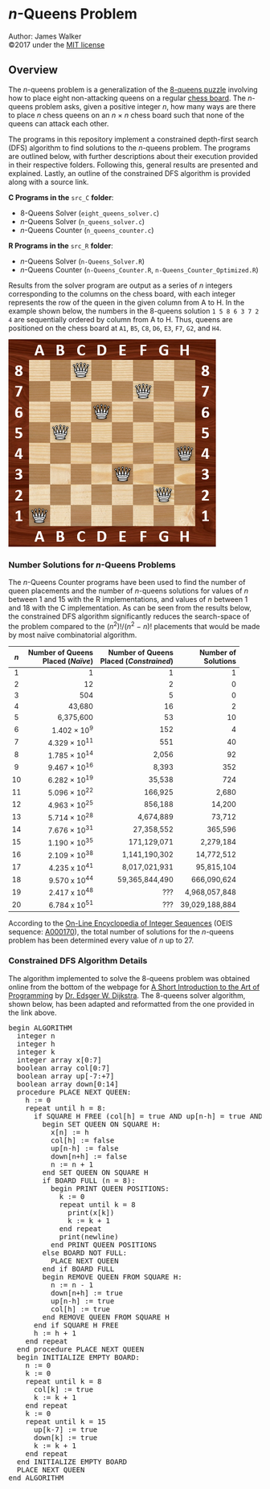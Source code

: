 # _n_-Queens Problem  
Author: James Walker  
©2017 under the [MIT license]  

## Overview  
The _n_-queens problem is a generalization of the [8-queens puzzle] involving how to place eight non-attacking queens on a regular [chess board]. The _n_-queens problem asks, given a positive integer _n_,  how many ways are there to place _n_ chess queens on an _n_ × _n_ chess board such that none of the queens can attack each other.  

The programs in this repository implement a constrained depth-first search (DFS) algorithm to find solutions to the _n_-queens problem. The programs are outlined below, with further descriptions about their execution provided in their respective folders. Following this, general results are presented and explained. Lastly, an outline of the constrained DFS algorithm is provided along with a source link.  

**C Programs in the** `src_C` **folder**:  
- 8-Queens Solver (`eight_queens_solver.c`)  
- _n_-Queens Solver (`n_queens_solver.c`)  
- _n_-Queens Counter (`n_queens_counter.c`)  

**R Programs in the** `src_R` **folder**:  
- _n_-Queens Solver (`n-Queens_Solver.R`)  
- _n_-Queens Counter (`n-Queens_Counter.R`, `n-Queens_Counter_Optimized.R`)  

Results from the solver program are output as a series of _n_ integers corresponding to the columns on the chess board, with each integer represents the row of the queen in the given column from A to H. In the example shown below, the numbers in the 8-queens solution `1 5 8 6 3 7 2 4` are sequentially ordered by column from A to H. Thus, queens are positioned on the chess board at `A1`, `B5`, `C8`, `D6`, `E3`, `F7`, `G2`, and `H4`.  

<img src="./img/8-Queens_Example.png" title="One Solution to the 8-Queens Problem" alt="8-Queens Solution Example" height="413" width="413"/>   
  
### Number Solutions for _n_-Queens Problems  
The _n_-Queens Counter programs have been used to find the number of queen placements and the number of _n_-queens solutions for values of _n_ between 1 and 15 with the R implementations, and values of _n_ between 1 and 18 with the C implementation. As can be seen from the results below, the constrained DFS algorithm significantly reduces the search-space of the problem compared to the (<em>n</em><sup>2</sup>)!/(<em>n</em><sup>2</sup> − <em>n</em>)! placements that would be made by most naïve combinatorial algorithm.  

| <div><em>n</em></div> | <div>Number of Queens</div><div>Placed (<em>Naïve</em>)</div> | <div>Number of Queens</div><div>Placed (<em>Constrained</em>)</div> | <div>Number of</div><div>Solutions</div> |  
|:---:|------------------------:|---------------:|---------------:|  
|   1 |                       1 |              1 |              1 |  
|   2 |                      12 |              2 |              0 |  
|   3 |                     504 |              5 |              0 |  
|   4 |                  43,680 |             16 |              2 |  
|   5 |               6,375,600 |             53 |             10 |  
|   6 |  1.402 × 10<sup>9</sup> |            152 |              4 |  
|   7 | 4.329 × 10<sup>11</sup> |            551 |             40 |  
|   8 | 1.785 × 10<sup>14</sup> |          2,056 |             92 |  
|   9 | 9.467 × 10<sup>16</sup> |          8,393 |            352 |  
|  10 | 6.282 × 10<sup>19</sup> |         35,538 |            724 |  
|  11 | 5.096 × 10<sup>22</sup> |        166,925 |          2,680 |  
|  12 | 4.963 × 10<sup>25</sup> |        856,188 |         14,200 |  
|  13 | 5.714 × 10<sup>28</sup> |      4,674,889 |         73,712 |  
|  14 | 7.676 × 10<sup>31</sup> |     27,358,552 |        365,596 |  
|  15 | 1.190 × 10<sup>35</sup> |    171,129,071 |      2,279,184 |  
|  16 | 2.109 × 10<sup>38</sup> |  1,141,190,302 |     14,772,512 |  
|  17 | 4.235 x 10<sup>41</sup> |  8,017,021,931 |     95,815,104 |  
|  18 | 9.570 x 10<sup>44</sup> | 59,365,844,490 |    666,090,624 |
|  19 | 2.417 x 10<sup>48</sup> |            ??? |  4,968,057,848 |
|  20 | 6.784 x 10<sup>51</sup> |            ??? | 39,029,188,884 |

According to the [On-Line Encyclopedia of Integer Sequences] \(OEIS sequence: [A000170]), the total number of solutions for the _n_-queens problem has been determined every value of _n_ up to 27.  

### Constrained DFS Algorithm Details  
The algorithm implemented to solve the 8-queens problem was obtained online from the bottom of the webpage for [A Short Introduction to the Art of Programming] by [Dr. Edsger W. Dijkstra]. The 8-queens solver algorithm, shown below, has been adapted and reformatted from the one provided in the link above.  

<pre>begin ALGORITHM  
  integer n  
  integer h  
  integer k  
  integer array x[0:7]  
  boolean array col[0:7]  
  boolean array up[-7:+7]  
  boolean array down[0:14]  
  procedure PLACE NEXT QUEEN:  
    h := 0  
    repeat until h = 8:  
      if SQUARE H FREE (col[h] = true AND up[n-h] = true AND down[n+h] = true):  
        begin SET QUEEN ON SQUARE H:  
          x[n] := h  
          col[h] := false  
          up[n-h] := false  
          down[n+h] := false  
          n := n + 1  
        end SET QUEEN ON SQUARE H  
        if BOARD FULL (n = 8):  
          begin PRINT QUEEN POSITIONS:  
            k := 0  
            repeat until k = 8  
              print(x[k])  
              k := k + 1  
            end repeat  
            print(newline)  
          end PRINT QUEEN POSITIONS  
        else BOARD NOT FULL:  
          PLACE NEXT QUEEN  
        end if BOARD FULL  
        begin REMOVE QUEEN FROM SQUARE H:  
          n := n - 1  
          down[n+h] := true  
          up[n-h] := true  
          col[h] := true  
        end REMOVE QUEEN FROM SQUARE H  
      end if SQUARE H FREE  
      h := h + 1  
    end repeat  
  end procedure PLACE NEXT QUEEN  
  begin INITIALIZE EMPTY BOARD:  
    n := 0  
    k := 0  
    repeat until k = 8  
      col[k] := true  
      k := k + 1  
    end repeat  
    k := 0  
    repeat until k = 15  
      up[k-7] := true  
      down[k] := true  
      k := k + 1  
    end repeat  
  end INITIALIZE EMPTY BOARD
  PLACE NEXT QUEEN  
end ALGORITHM</pre>   

[MIT license]: http://www.opensource.org/licenses/mit-license.php  
[8-queens puzzle]: http://wikipedia.org/wiki/Eight_queens_puzzle  
[chess board]: http://wikipedia.org/wiki/Chessboard  
[On-Line Encyclopedia of Integer Sequences]: http://oeis.org  
[A000170]: http://oeis.org/A000170  
[A Short Introduction to the Art of Programming]: http://www.cs.utexas.edu/users/EWD/transcriptions/EWD03xx/EWD316.9.html  
[Dr. Edsger W. Dijkstra]: http://wikipedia.org/wiki/Edsger_W._Dijkstra  

